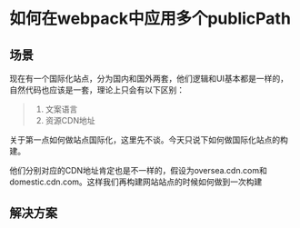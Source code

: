 # 如何在webpack中应用多个publicPath

## 场景

现在有一个国际化站点，分为国内和国外两套，他们逻辑和UI基本都是一样的，自然代码也应该是一套，理论上只会有以下区别：
> 1. 文案语言
> 2. 资源CDN地址

关于第一点如何做站点国际化，这里先不谈。今天只说下如何做国际化站点的构建。

他们分别对应的CDN地址肯定也是不一样的，假设为oversea.cdn.com和domestic.cdn.com。这样我们再构建网站站点的时候如何做到一次构建


## 解决方案
